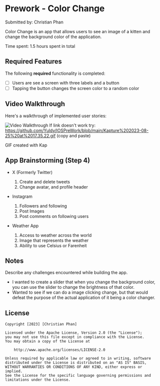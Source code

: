 # Prework - Color Change

Submitted by: Christian Phan

Color Change is an app that allows users to see an image of a kitten and change the background color of the application.

Time spent: 1.5 hours spent in total

## Required Features

The following **required** functionality is completed:

- [ ] Users are see a screen with three labels and a button
- [ ] Tapping the button changes the screen color to a random color
 
## Video Walkthrough

Here's a walkthrough of implemented user stories:

<img src='![](https://github.com/Yuldy/IOSPreWork/blob/main/Kapture%202023-08-25%20at%2017.35.22.gif)
' title='Video Walkthrough' width='' alt='Video Walkthrough' />
If link doesn't work try: https://github.com/Yuldy/IOSPreWork/blob/main/Kapture%202023-08-25%20at%2017.35.22.gif (copy and paste)

GIF created with Kap  

## App Brainstorming (Step 4)
- X (Formerly Twitter)
  1. Create and delete tweets
  2. Change avatar, and profile header

- Instagram
  1. Followers and following
  2. Post Images
  3. Post comments on following users
 
- Weather App
  1. Access to weather across the world
  2. Image that represents the weather
  3. Ability to use Celsius or Farenheit

## Notes

Describe any challenges encountered while building the app.
- I wanted to create a slider that when you change the background color, you can use the slider to change the brightness of that color.
- Wanted to see if we can do a image clicking change, but that would defeat the purpose of the actual application of it being a color changer.

## License

    Copyright [2023] [Christian Phan]

    Licensed under the Apache License, Version 2.0 (the "License");
    you may not use this file except in compliance with the License.
    You may obtain a copy of the License at

        http://www.apache.org/licenses/LICENSE-2.0

    Unless required by applicable law or agreed to in writing, software
    distributed under the License is distributed on an "AS IS" BASIS,
    WITHOUT WARRANTIES OR CONDITIONS OF ANY KIND, either express or implied.
    See the License for the specific language governing permissions and
    limitations under the License.
